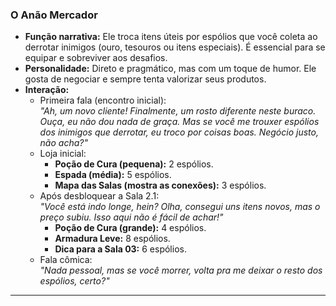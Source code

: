 ### **O Anão Mercador**

- **Função narrativa:** Ele troca itens úteis por espólios que você coleta ao derrotar inimigos (ouro, tesouros ou itens especiais). É essencial para se equipar e sobreviver aos desafios.
- **Personalidade:** Direto e pragmático, mas com um toque de humor. Ele gosta de negociar e sempre tenta valorizar seus produtos.
- **Interação:**
  - Primeira fala (encontro inicial):  
    _"Ah, um novo cliente! Finalmente, um rosto diferente neste buraco. Ouça, eu não dou nada de graça. Mas se você me trouxer espólios dos inimigos que derrotar, eu troco por coisas boas. Negócio justo, não acha?"_
  - Loja inicial:
    - **Poção de Cura (pequena):** 2 espólios.
    - **Espada (média):** 5 espólios.
    - **Mapa das Salas (mostra as conexões):** 3 espólios.
  - Após desbloquear a Sala 2.1:  
    _"Você está indo longe, hein? Olha, consegui uns itens novos, mas o preço subiu. Isso aqui não é fácil de achar!"_
    - **Poção de Cura (grande):** 4 espólios.
    - **Armadura Leve:** 8 espólios.
    - **Dica para a Sala 03:** 6 espólios.
  - Fala cômica:  
    _"Nada pessoal, mas se você morrer, volta pra me deixar o resto dos espólios, certo?"_

---

